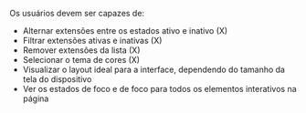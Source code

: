 Os usuários devem ser capazes de:

- Alternar extensões entre os estados ativo e inativo (X)
- Filtrar extensões ativas e inativas (X)
- Remover extensões da lista (X)
- Selecionar o tema de cores (X)
- Visualizar o layout ideal para a interface, dependendo do tamanho da tela do dispositivo
- Ver os estados de foco e de foco para todos os elementos interativos na página